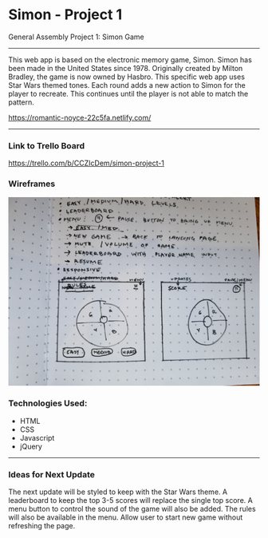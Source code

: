 # Simon - Project 1
General Assembly Project 1: Simon Game

---

This web app is based on the electronic memory game, Simon. Simon has been made in the United States since 1978. Originally created by Milton Bradley, the game is now owned by Hasbro. This specific web app uses Star Wars themed tones. Each round adds a new action to Simon for the player to recreate. This continues until the player is not able to match the pattern.



https://romantic-noyce-22c5fa.netlify.com/


---

### Link to Trello Board
https://trello.com/b/CCZIcDem/simon-project-1


### Wireframes
<img src= 'images/Wireframes.jpg' alt='Wireframes'>

### Technologies Used:
* HTML
* CSS
* Javascript
* jQuery


---

### Ideas for Next Update

The next update will be styled to keep with the Star Wars theme.
A leaderboard to keep the top 3-5 scores will replace the single top score.
A menu button to control the sound of the game will also be added.
The rules will also be available in the menu.
Allow user to start new game without refreshing the page.